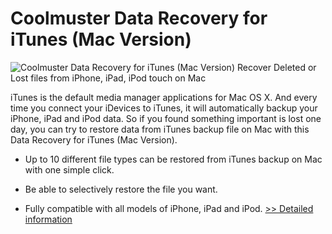 # Coolmuster Data Recovery for iTunes (Mac Version)
![Coolmuster Data Recovery for iTunes (Mac Version)](https://mycommerce.akamaized.net/api/pimages/P300882039/BIG/300882039.PNG)
Recover Deleted or Lost files from iPhone, iPad, iPod touch on Mac

iTunes is the default media manager applications for Mac OS X. And every time you connect your iDevices to iTunes, it will automatically backup your iPhone, iPad and iPod data. So if you found something important is lost one day, you can try to restore data from iTunes backup file on Mac with this Data Recovery for iTunes (Mac Version).

* Up to 10 different file types can be restored from iTunes backup on Mac with one simple click.

* Be able to selectively restore the file you want.

* Fully compatible with all models of iPhone, iPad and iPod.
[>> Detailed information](https://secure.shareit.com/shareit/product.html?productid=300882039&affiliateid=200057808)